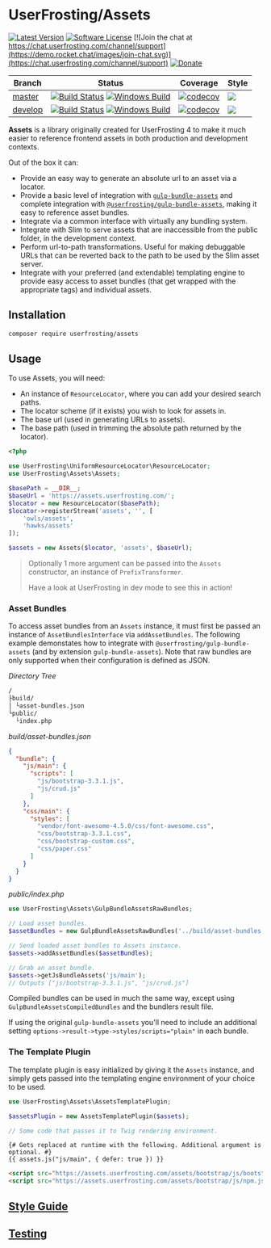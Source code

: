 # UserFrosting/Assets

[![Latest Version][version-badge]][releases]
[![Software License](https://img.shields.io/badge/license-MIT-brightgreen.svg)](LICENSE.md)
[![Join the chat at https://chat.userfrosting.com/channel/support](https://demo.rocket.chat/images/join-chat.svg)](https://chat.userfrosting.com/channel/support)
[![Donate](https://img.shields.io/badge/Open%20Collective-Donate-blue.svg)](https://opencollective.com/userfrosting#backer)

| Branch | Status | Coverage | Style |
| ------ | ------ | -------- | ----- |
| [master][master] | [![Build Status][master-build-travis-badge]][travis] [![Windows Build][master-build-appveyor-badge]][appveyor] | [![codecov][master-codecov-badge]][codecov] | [![][master-styleci-badge]][styleci] |
| [develop][develop] | [![Build Status][develop-build-travis-badge]][travis] [![Windows Build][develop-build-appveyor-badge]][appveyor] | [![codecov][develop-codecov-badge]][codecov] | [![][develop-styleci-badge]][styleci] |

<!-- Links -->
[codecov]: https://codecov.io/gh/userfrosting/assets
[releases]: https://github.com/userfrosting/assets/releases
[styleci]: https://github.styleci.io/repos/30551954
[travis]: https://travis-ci.org/userfrosting/assets
[appveyor]: https://ci.appveyor.com/project/userfrosting/assets
[version-badge]: https://img.shields.io/github/release/userfrosting/assets.svg
[master]: https://github.com/userfrosting/assets/tree/master
[master-styleci-badge]: https://github.styleci.io/repos/55460230/shield?branch=master&style=flat
[master-codecov-badge]: https://codecov.io/gh/userfrosting/assets/branch/master/graph/badge.svg
[master-build-travis-badge]: https://travis-ci.org/userfrosting/assets.svg?branch=master
[master-build-appveyor-badge]: https://ci.appveyor.com/api/projects/status/github/userfrosting/assets?branch=master&svg=true
[develop]: https://github.com/userfrosting/assets/tree/develop
[develop-styleci-badge]: https://github.styleci.io/repos/55460230/shield?branch=develop&style=flat
[develop-codecov-badge]: https://codecov.io/gh/userfrosting/assets/branch/develop/graph/badge.svg
[develop-build-travis-badge]: https://travis-ci.org/userfrosting/assets.svg?branch=develop
[develop-build-appveyor-badge]: https://ci.appveyor.com/api/projects/status/github/userfrosting/assets?branch=develop&svg=true

**Assets** is a library originally created for UserFrosting 4 to make it much easier to reference frontend assets in both production and development contexts.

Out of the box it can:

- Provide an easy way to generate an absolute url to an asset via a locator.
- Provide a basic level of integration with [`gulp-bundle-assets`](https://github.com/dowjones/gulp-bundle-assets) and complete integration with [`@userfrosting/gulp-bundle-assets`](https://www.npmjs.com/package/@userfrosting/gulp-bundle-assets), making it easy to reference asset bundles.
- Integrate via a common interface with virtually any bundling system.
- Integrate with Slim to serve assets that are inaccessible from the public folder, in the development context.
- Perform url-to-path transformations. Useful for making debuggable URLs that can be reverted back to the path to be used by the Slim asset server.
- Integrate with your preferred (and extendable) templating engine to provide easy access to asset bundles (that get wrapped with the appropriate tags) and individual assets.

## Installation

```bash
composer require userfrosting/assets
```

## Usage

To use Assets, you will need:

- An instance of `ResourceLocator`, where you can add your desired search paths.
- The locator scheme (if it exists) you wish to look for assets in.
- The base url (used in generating URLs to assets).
- The base path (used in trimming the absolute path returned by the locator).

```php
<?php

use UserFrosting\UniformResourceLocator\ResourceLocator;
use UserFrosting\Assets\Assets;

$basePath = __DIR__;
$baseUrl = 'https://assets.userfrosting.com/';
$locator = new ResourceLocator($basePath);
$locator->registerStream('assets', '', [
    'owls/assets',
    'hawks/assets'
]);

$assets = new Assets($locator, 'assets', $baseUrl);
```

> Optionally 1 more argument can be passed into the `Assets` constructor, an instance of `PrefixTransformer`.
>
> Have a look at UserFrosting in dev mode to see this in action!

### Asset Bundles

To access asset bundles from an `Assets` instance, it must first be passed an instance of `AssetBundlesInterface` via `addAssetBundles`. The following example demonstates how to integrate with `@userfrosting/gulp-bundle-assets` (and by extension `gulp-bundle-assets`). Note that raw bundles are only supported when their configuration is defined as JSON.

*Directory Tree*

```txt
/
├build/
│ └asset-bundles.json
└public/
  └index.php

```

*build/asset-bundles.json*

```json
{
  "bundle": {
    "js/main": {
      "scripts": [
        "js/bootstrap-3.3.1.js",
        "js/crud.js"
      ]
    },
    "css/main": {
      "styles": [
        "vendor/font-awesome-4.5.0/css/font-awesome.css",
        "css/bootstrap-3.3.1.css",
        "css/bootstrap-custom.css",
        "css/paper.css"
      ]
    }
  }
}
```

*public/index.php*

```php
use UserFrosting\Assets\GulpBundleAssetsRawBundles;

// Load asset bundles.
$assetBundles = new GulpBundleAssetsRawBundles('../build/asset-bundles.json');

// Send loaded asset bundles to Assets instance.
$assets->addAssetBundles($assetBundles);

// Grab an asset bundle.
$assets->getJsBundleAssets('js/main');
// Outputs ["js/bootstrap-3.3.1.js", "js/crud.js"]
```

Compiled bundles can be used in much the same way, except using `GulpBundleAssetsCompiledBundles` and the bundlers result file.

If using the original `gulp-bundle-assets` you'll need to include an additional setting `options->result->type->styles/scripts="plain"` in each bundle.

### The Template Plugin

The template plugin is easy initialized by giving it the `Assets` instance, and simply gets passed into the templating engine environment of your choice to be used.

```php
use UserFrosting\Assets\AssetsTemplatePlugin;

$assetsPlugin = new AssetsTemplatePlugin($assets);

// Some code that passes it to Twig rendering environment.
```

```twig
{# Gets replaced at runtime with the following. Additional argument is optional. #}
{{ assets.js("js/main", { defer: true }) }}
```

```html
<script src="https://assets.userfrosting.com/assets/bootstrap/js/bootstrap.js" defer="true"></script>
<script src="https://assets.userfrosting.com/assets/bootstrap/js/npm.js" defer="true"></script>
```

## [Style Guide](STYLE_GUIDE.md)

## [Testing](RUNNING_TESTS.md)
